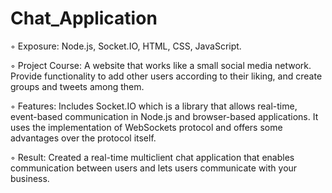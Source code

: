 # Chat_Application
◦ Exposure: Node.js, Socket.IO, HTML, CSS, JavaScript.

◦ Project Course: A website that works like a small social media network. Provide functionality to add other users according to their liking, and create groups and tweets among them.

◦ Features: Includes Socket.IO which is a library that allows real-time, event-based communication in Node.js and browser-based applications. It uses the implementation of WebSockets protocol and offers some advantages over the protocol itself.

◦ Result: Created a real-time multiclient chat application that enables communication between users and lets users communicate with your business.
